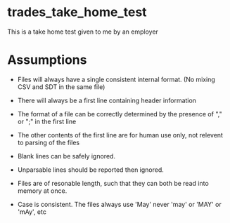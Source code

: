 trades_take_home_test
=====================

This is a take home test given to me by an employer


Assumptions
===========
* Files will always have a single consistent internal format. (No mixing CSV and SDT in the same file)

* There will always be a first line containing header information

* The format of a file can be correctly determined by the presence of "," or ";" in the first line

* The other contents of the first line are for human use only, not relevent to parsing of the files

* Blank lines can be safely ignored.

* Unparsable lines should be reported then ignored.

* Files are of resonable length, such that they can both be read into memory at once.

* Case is consistent. The files always use 'May' never 'may' or 'MAY' or 'mAy', etc
